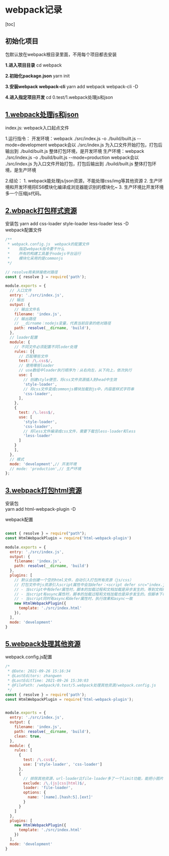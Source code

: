# webpack记录

[toc]

## 初始化项目
包默认放在webpack根目录里面，不用每个项目都去安装 

**1.进入项目目录**
cd webpack

**2.初始化package.json**
yarn init

**3.安装webpack webpack-cli**
yarn add webpack webpack-cli -D


**4.进入指定项目开发**
cd 0.test/1.webpack处理js和json

## [1.webpack处理js和json](https://github.com/zhangwen0424/webpack/tree/master/0.test/1.webpack处理js和json)

  index.js: webpack入口起点文件

  1.运行指令：
    开发环境：webpack ./src/index.js -o ./build/built.js --mode=development
      webpack会以 ./src/index.js 为入口文件开始打包，打包后输出到 ./build/built.js
      整体打包环境，是开发环境
    生产环境：webpack ./src/index.js -o ./build/built.js --mode=production
      webpack会以 ./src/index.js 为入口文件开始打包，打包后输出到 ./build/built.js
      整体打包环境，是生产环境

  2.结论：
    1. webpack能处理js/json资源，不能处理css/img等其他资源
    2. 生产环境和开发环境将ES6模块化编译成浏览器能识别的模块化~
    3. 生产环境比开发环境多一个压缩js代码。

## [2.wbpack打包样式资源](https://github.com/zhangwen0424/webpack/tree/master/0.test/2.wbpack打包样式资源)

安装包
yarn add css-loader style-loader less-loader less -D  
webpack配置文件

```javascript
/**
 * webpack.config.js  webpack的配置文件
 *    指定webpack指令要干什么
 *    所有的构建工具基于nodejs平台运行
 *    模块化采用的是commonjs
 */

// resolve用来拼接绝对路径
const { resolve } = require('path');

module.exports = {
  // 入口文件
  entry: './src/index.js',
  // 输出
  output: {
    // 输出文件名
    filename: 'index.js',
    // 输出路径
    // __dirname：nodejs变量，代表当前目录的绝对路径
    path: resolve(__dirname, 'build'),
  },
  // loader配置
  module: {
    // 不同文件必须配置不同loder处理
    rules: [{
      // 匹配哪些文件
      test: /\.css$/,
      // 使用哪些loader
      // use数组中loader执行顺序为：从右向左，从下向上，依次执行
      use: [
        // 创建style便签，将css文件资源插入到head中生效
        'style-loader',
        // 将css文件变成commonjs模块加载到js中，内容是样式字符串
        'css-loader',
      ],
    }, 
    {
      test: /\.less$/,
      use: [
        'style-loader',
        'css-loader',
        // 将less文件编译成css文件，需要下载包less-loader和less
        'less-loader'
      ]
    }
    ],
  },
  // 模式
  mode: 'development',// 开发环境
  // mode: 'production',// 生产环境
};

```

## [3.webpack打包html资源](https://github.com/zhangwen0424/webpack/tree/master/0.test/3.webpack打包html资源)

安装包  
yarn add html-webpack-plugin -D

webpack配置  

```javascript

const { resolve } = require("path");
const HtmlWebpackPlugin = require('html-webpack-plugin')

module.exports = {
  entry: './src/index.js',
  output: {
    filename: 'index.js',
    path: resolve(__dirname, 'build')
  },
  plugins: [
    // 默认会创建一个空的html文件，自动引入打包所有资源（js/css）
    // 打包文件中js资源引入script属性中会加defer：<script defer src="index.js"></script>
    // - 当script中有defer属性时，脚本的加载过程和文档加载是异步发生的，等到文档解析完(DOMContentLoaded事件发生)脚本才开始执行。
    // - 当script有async属性时，脚本的加载过程和文档加载也是异步发生的。但脚本下载完成后会停止HTML解析，执行脚本，脚本解析完继续HTML解析。
    // - 当script同时有async和defer属性时，执行效果和async一致
    new HtmlWebpackPlugin({
      template: './src/index.html'
    }),
  ],
  mode: 'development'
}

```

## [5.webpack处理其他资源](https://github.com/zhangwen0424/webpack/tree/master/0.test/5.webpack处理其他资源)

webpack.config.js配置

```javascript
/*
 * @Date: 2021-09-26 15:16:34
 * @LastEditors: zhangwen
 * @LastEditTime: 2021-09-26 15:30:03
 * @FilePath: /webpack/0.test/5.webpack处理其他资源/webpack.config.js
 */
const { resolve } = require('path');
const HtmlWebpackPlugin = require('html-webpack-plugin');


module.exports = {
  entry: './src/index.js',
  output: {
    filename: 'index.js',
    path: resolve(__dirname, 'build'),
    clean: true,
  },
  module: {
    rules: [
      {
        test: /\.css$/,
        use: ['style-loader', 'css-loader']
      },
      {
        // 排除其他资源，url-loader比file-loader多了一个limit功能，能把小图片转换成base64文本格式加载，减轻服务器压力
        exclude: /\.(js|css|html)$/,
        loader: 'file-loader',
        options: {
          name: '[name].[hash:5].[ext]'
        }
      }
    ]
  },
  plugins: [
    new HtmlWebpackPlugin({
      template: './src/index.html'
    })
  ],
  mode: 'development'
}
```
